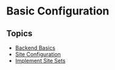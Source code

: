 # Basic Configuration

## Topics

* [Backend Basics](/10GettingStarted/20BasicConfiguration/10BackendBasics/Index.md)
* [Site Configuration](/10GettingStarted/20BasicConfiguration/30SiteConfiguration/Index.md)
* [Implement Site Sets](/10GettingStarted/20BasicConfiguration/40UsingSiteSets/Index.md)
